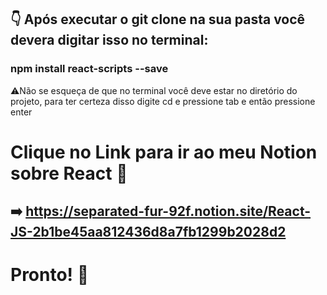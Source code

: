 ## 👇 Após executar o git clone na sua pasta você devera digitar isso no terminal: 
### npm install react-scripts --save
⚠️Não se esqueça de que no terminal você deve estar no diretório do projeto, para ter certeza disso digite cd e pressione tab e então pressione enter
# Clique no Link para ir ao meu Notion sobre React 🚀
## ➡️ https://separated-fur-92f.notion.site/React-JS-2b1be45aa812436d8a7fb1299b2028d2
# Pronto! 🎉


